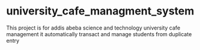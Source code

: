 # university_cafe_managment_system
This project is for addis abeba science and technology university cafe management it automatically transact and manage students from duplicate entry
